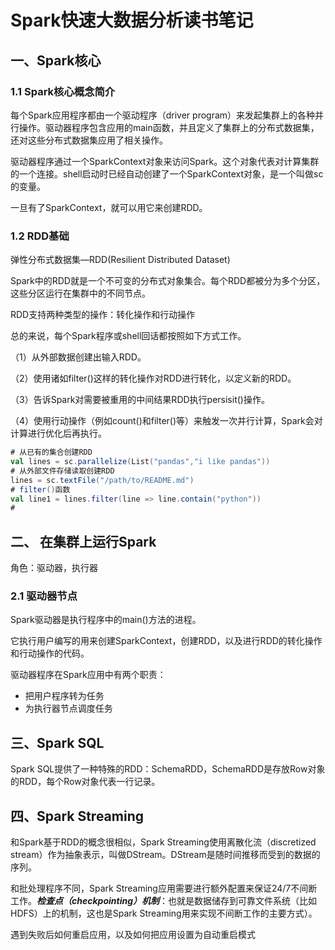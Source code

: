 # Spark快速大数据分析读书笔记

## 一、Spark核心

### 1.1 Spark核心概念简介

每个Spark应用程序都由一个驱动程序（driver program）来发起集群上的各种并行操作。驱动器程序包含应用的main函数，并且定义了集群上的分布式数据集，还对这些分布式数据集应用了相关操作。

驱动器程序通过一个SparkContext对象来访问Spark。这个对象代表对计算集群的一个连接。shell启动时已经自动创建了一个SparkContext对象，是一个叫做sc的变量。

一旦有了SparkContext，就可以用它来创建RDD。

### 1.2 RDD基础

弹性分布式数据集—RDD(Resilient Distributed Dataset)

Spark中的RDD就是一个不可变的分布式对象集合。每个RDD都被分为多个分区，这些分区运行在集群中的不同节点。

RDD支持两种类型的操作：转化操作和行动操作

总的来说，每个Spark程序或shell回话都按照如下方式工作。

（1）从外部数据创建出输入RDD。

（2）使用诸如filter()这样的转化操作对RDD进行转化，以定义新的RDD。

（3）告诉Spark对需要被重用的中间结果RDD执行persisit()操作。

（4）使用行动操作（例如count()和filter()等）来触发一次并行计算，Spark会对计算进行优化后再执行。

```scala
# 从已有的集合创建RDD
val lines = sc.parallelize(List("pandas","i like pandas"))
# 从外部文件存储读取创建RDD
lines = sc.textFile("/path/to/README.md")
# filter()函数
val line1 = lines.filter(line => line.contain("python"))
# 

```


## 二、 在集群上运行Spark

角色：驱动器，执行器

### 2.1 驱动器节点

Spark驱动器是执行程序中的main()方法的进程。

它执行用户编写的用来创建SparkContext，创建RDD，以及进行RDD的转化操作和行动操作的代码。

驱动器程序在Spark应用中有两个职责：

- 把用户程序转为任务
- 为执行器节点调度任务



## 三、Spark SQL

Spark SQL提供了一种特殊的RDD：SchemaRDD，SchemaRDD是存放Row对象的RDD，每个Row对象代表一行记录。



## 四、Spark Streaming

和Spark基于RDD的概念很相似，Spark Streaming使用离散化流（discretized stream）作为抽象表示，叫做DStream。DStream是随时间推移而受到的数据的序列。

和批处理程序不同，Spark Streaming应用需要进行额外配置来保证24/7不间断工作。***检查点（checkpointing）机制***：也就是数据储存到可靠文件系统（比如HDFS）上的机制，这也是Spark Streaming用来实现不间断工作的主要方式）。

遇到失败后如何重启应用，以及如何把应用设置为自动重启模式

